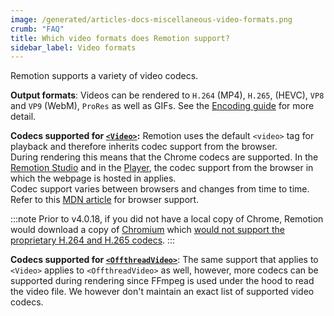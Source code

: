 ```yaml
---
image: /generated/articles-docs-miscellaneous-video-formats.png
crumb: "FAQ"
title: Which video formats does Remotion support?
sidebar_label: Video formats
---
```


Remotion supports a variety of video codecs.

**Output formats**: Videos can be rendered to `H.264` (MP4), `H.265`, (HEVC), `VP8` and `VP9` (WebM), `ProRes` as well as GIFs. See the [Encoding guide](/docs/encoding) for more detail.

**Codecs supported for [`<Video>`](/docs/video):** Remotion uses the default `<video>` tag for playback and therefore inherits codec support from the browser.  
During rendering this means that the Chrome codecs are supported. In the [Remotion Studio](/docs/terminology#remotion-studio) and in the [Player](/docs/terminology#remotion-player), the codec support from the browser in which the webpage is hosted in applies.  
Codec support varies between browsers and changes from time to time. Refer to this [MDN article](https://developer.mozilla.org/en-US/docs/Web/Media/Formats/Video_codecs) for browser support.

:::note
Prior to v4.0.18, if you did not have a local copy of Chrome, Remotion would download a copy of [Chromium]() which [would not support the proprietary H.264 and H.265 codecs](/docs/miscellaneous/thorium-browser).
:::

**Codecs supported for [`<OffthreadVideo>`](/docs/offthreadvideo)**: The same support that applies to `<Video>` applies to `<OffthreadVideo>` as well, however, more codecs can be supported during rendering since FFmpeg is used under the hood to read the video file. We however don't maintain an exact list of supported video codecs.
